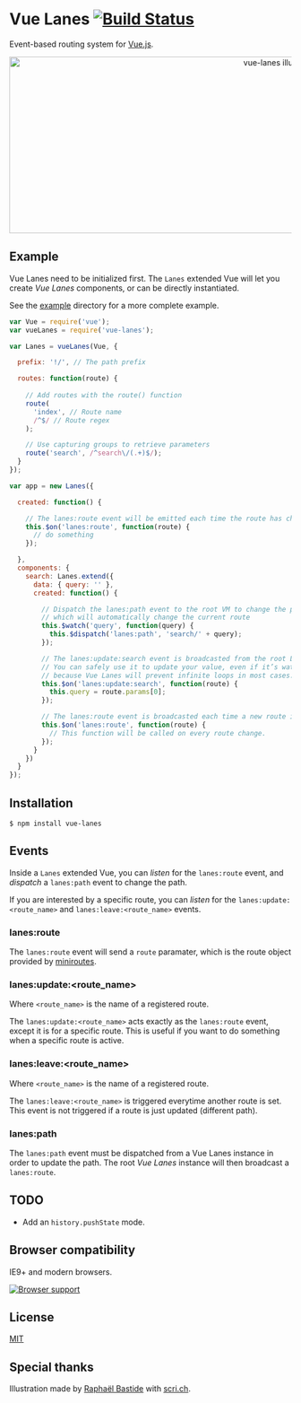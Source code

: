 # Vue Lanes [![Build Status](https://travis-ci.org/bpierre/vue-lanes.png?branch=master)](https://travis-ci.org/bpierre/vue-lanes)

Event-based routing system for [Vue.js](http://vuejs.org).

<p align="center"><img width="958" height="315" alt="vue-lanes illustration" src="http://scri.ch/luh.png"></p>


## Example

Vue Lanes need to be initialized first. The `Lanes` extended Vue will let you create _Vue Lanes_ components, or can be directly instantiated.

See the [example](example) directory for a more complete example.

```js
var Vue = require('vue');
var vueLanes = require('vue-lanes');

var Lanes = vueLanes(Vue, {

  prefix: '!/', // The path prefix

  routes: function(route) {
    
    // Add routes with the route() function
    route(
      'index', // Route name
      /^$/ // Route regex
    );

    // Use capturing groups to retrieve parameters
    route('search', /^search\/(.+)$/);
  }
});

var app = new Lanes({

  created: function() {

    // The lanes:route event will be emitted each time the route has changed
    this.$on('lanes:route', function(route) {
      // do something
    });

  },
  components: {
    search: Lanes.extend({
      data: { query: '' },
      created: function() {

        // Dispatch the lanes:path event to the root VM to change the path,
        // which will automatically change the current route
        this.$watch('query', function(query) {
          this.$dispatch('lanes:path', 'search/' + query);
        });

        // The lanes:update:search event is broadcasted from the root Lanes Vue.
        // You can safely use it to update your value, even if it’s watched,
        // because Vue Lanes will prevent infinite loops in most cases.
        this.$on('lanes:update:search', function(route) {
          this.query = route.params[0];
        });

        // The lanes:route event is broadcasted each time a new route is set.
        this.$on('lanes:route', function(route) {
          // This function will be called on every route change.
        });
      }
    })
  }
});
```

## Installation

```
$ npm install vue-lanes
```

## Events

Inside a `Lanes` extended Vue, you can _listen_ for the `lanes:route` event, and _dispatch_ a `lanes:path` event to change the path.

If you are interested by a specific route, you can _listen_ for the `lanes:update:<route_name>` and `lanes:leave:<route_name>` events.

### lanes:route

The `lanes:route` event will send a `route` paramater, which is the route object provided by [miniroutes](https://github.com/bpierre/miniroutes).

### lanes:update:<route_name>

Where `<route_name>` is the name of a registered route.

The `lanes:update:<route_name>` acts exactly as the `lanes:route` event, except it is for a specific route. This is useful if you want to do something when a specific route is active.

### lanes:leave:<route_name>

Where `<route_name>` is the name of a registered route.

The `lanes:leave:<route_name>` is triggered everytime another route is set. This event is not triggered if a route is just updated (different path).

### lanes:path

The `lanes:path` event must be dispatched from a Vue Lanes instance in order to update the path. The root _Vue Lanes_ instance will then broadcast a `lanes:route`.

## TODO

- Add an `history.pushState` mode.

## Browser compatibility

IE9+ and modern browsers.

[![Browser support](https://ci.testling.com/bpierre/vue-lanes.png)](https://ci.testling.com/bpierre/vue-lanes)

## License

[MIT](http://pierre.mit-license.org/)

## Special thanks

Illustration made by [Raphaël Bastide](http://raphaelbastide.com/) with [scri.ch](http://scri.ch/).
